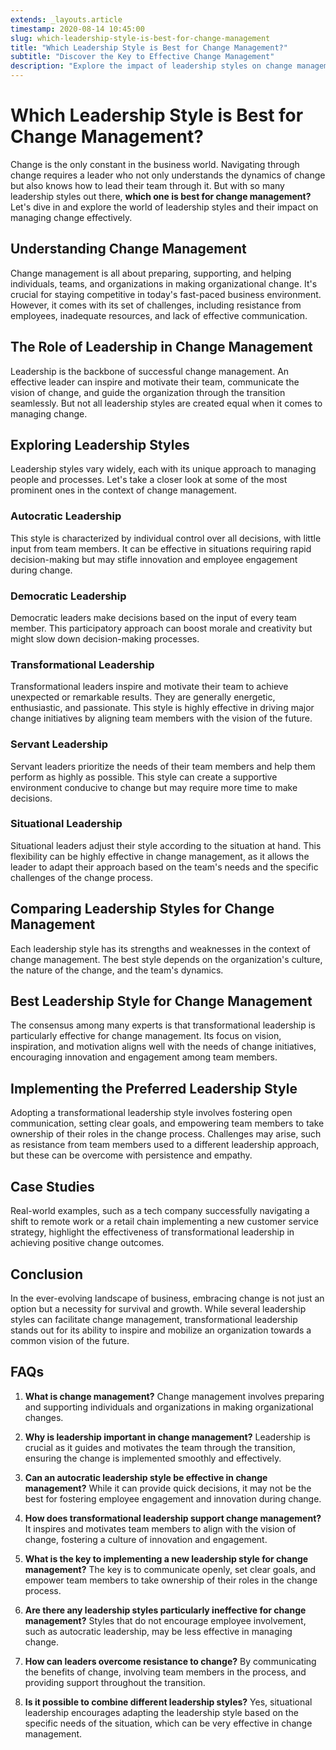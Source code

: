 ```yaml
---
extends: _layouts.article
timestamp: 2020-08-14 10:45:00
slug: which-leadership-style-is-best-for-change-management
title: "Which Leadership Style is Best for Change Management?"
subtitle: "Discover the Key to Effective Change Management"
description: "Explore the impact of leadership styles on change management and find out which style is best suited for guiding organizations through change."
---
```


# Which Leadership Style is Best for Change Management?

Change is the only constant in the business world. Navigating through change requires a leader who not only understands the dynamics of change but also knows how to lead their team through it. But with so many leadership styles out there, **which one is best for change management?** Let's dive in and explore the world of leadership styles and their impact on managing change effectively.

## Understanding Change Management

Change management is all about preparing, supporting, and helping individuals, teams, and organizations in making organizational change. It's crucial for staying competitive in today's fast-paced business environment. However, it comes with its set of challenges, including resistance from employees, inadequate resources, and lack of effective communication.

## The Role of Leadership in Change Management

Leadership is the backbone of successful change management. An effective leader can inspire and motivate their team, communicate the vision of change, and guide the organization through the transition seamlessly. But not all leadership styles are created equal when it comes to managing change.

## Exploring Leadership Styles

Leadership styles vary widely, each with its unique approach to managing people and processes. Let's take a closer look at some of the most prominent ones in the context of change management.

### Autocratic Leadership

This style is characterized by individual control over all decisions, with little input from team members. It can be effective in situations requiring rapid decision-making but may stifle innovation and employee engagement during change.

### Democratic Leadership

Democratic leaders make decisions based on the input of every team member. This participatory approach can boost morale and creativity but might slow down decision-making processes.

### Transformational Leadership

Transformational leaders inspire and motivate their team to achieve unexpected or remarkable results. They are generally energetic, enthusiastic, and passionate. This style is highly effective in driving major change initiatives by aligning team members with the vision of the future.

### Servant Leadership

Servant leaders prioritize the needs of their team members and help them perform as highly as possible. This style can create a supportive environment conducive to change but may require more time to make decisions.

### Situational Leadership

Situational leaders adjust their style according to the situation at hand. This flexibility can be highly effective in change management, as it allows the leader to adapt their approach based on the team's needs and the specific challenges of the change process.

## Comparing Leadership Styles for Change Management

Each leadership style has its strengths and weaknesses in the context of change management. The best style depends on the organization's culture, the nature of the change, and the team's dynamics.

## Best Leadership Style for Change Management

The consensus among many experts is that transformational leadership is particularly effective for change management. Its focus on vision, inspiration, and motivation aligns well with the needs of change initiatives, encouraging innovation and engagement among team members.

## Implementing the Preferred Leadership Style

Adopting a transformational leadership style involves fostering open communication, setting clear goals, and empowering team members to take ownership of their roles in the change process. Challenges may arise, such as resistance from team members used to a different leadership approach, but these can be overcome with persistence and empathy.

## Case Studies

Real-world examples, such as a tech company successfully navigating a shift to remote work or a retail chain implementing a new customer service strategy, highlight the effectiveness of transformational leadership in achieving positive change outcomes.

## Conclusion

In the ever-evolving landscape of business, embracing change is not just an option but a necessity for survival and growth. While several leadership styles can facilitate change management, transformational leadership stands out for its ability to inspire and mobilize an organization towards a common vision of the future.

## FAQs

1. **What is change management?**
   Change management involves preparing and supporting individuals and organizations in making organizational changes.

2. **Why is leadership important in change management?**
   Leadership is crucial as it guides and motivates the team through the transition, ensuring the change is implemented smoothly and effectively.

3. **Can an autocratic leadership style be effective in change management?**
   While it can provide quick decisions, it may not be the best for fostering employee engagement and innovation during change.

4. **How does transformational leadership support change management?**
   It inspires and motivates team members to align with the vision of change, fostering a culture of innovation and engagement.

5. **What is the key to implementing a new leadership style for change management?**
   The key is to communicate openly, set clear goals, and empower team members to take ownership of their roles in the change process.

6. **Are there any leadership styles particularly ineffective for change management?**
   Styles that do not encourage employee involvement, such as autocratic leadership, may be less effective in managing change.

7. **How can leaders overcome resistance to change?**
   By communicating the benefits of change, involving team members in the process, and providing support throughout the transition.

8. **Is it possible to combine different leadership styles?**
   Yes, situational leadership encourages adapting the leadership style based on the specific needs of the situation, which can be very effective in change management.
